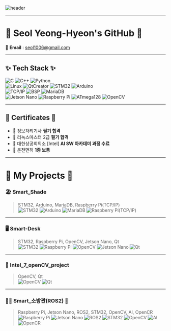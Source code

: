 <div align="left">

![header](https://capsule-render.vercel.app/api?type=rect&color=0D1B2A&height=160&section=header&text=Welcome!%20😊&fontSize=40&fontColor=ffffff&desc=A%20practical%20talent%20who%20combines%20technology%20and%20communication%2C%20Seol%20Yeong-Hyeon.&descAlignY=75&descAlign=50)


---

# 👋 Seol Yeong-Hyeon's GitHub 👋  

📧 **Email** : seol1006@gmail.com  

---

## ✨ Tech Stack ✨  

![C](https://img.shields.io/badge/C-A8B9CC?style=flat-square&logo=C&logoColor=white) 
![C++](https://img.shields.io/badge/C++-00599C?style=flat-square&logo=cplusplus&logoColor=white) 
![Python](https://img.shields.io/badge/Python-3776AB?style=flat-square&logo=python&logoColor=white)  
![Linux](https://img.shields.io/badge/Linux-FCC624?style=flat-square&logo=linux&logoColor=black) 
![QtCreator](https://img.shields.io/badge/QtCreator-41CD52?style=flat-square&logo=qt&logoColor=white) 
![STM32](https://img.shields.io/badge/STM32-03234B?style=flat-square&logo=stmicroelectronics&logoColor=white) 
![Arduino](https://img.shields.io/badge/Arduino-00979D?style=flat-square&logo=arduino&logoColor=white)  
![TCP/IP](https://img.shields.io/badge/TCP%2FIP-003366?style=flat-square&logo=wireshark&logoColor=white) 
![BSP](https://img.shields.io/badge/BSP-2F4F4F?style=flat-square&logo=arm&logoColor=white) 
![MariaDB](https://img.shields.io/badge/MariaDB-003545?style=flat-square&logo=mariadb&logoColor=white)  
![Jetson Nano](https://img.shields.io/badge/Jetson%20Nano-76B900?style=flat-square&logo=nvidia&logoColor=white) 
![Raspberry Pi](https://img.shields.io/badge/Raspberry%20Pi-A22846?style=flat-square&logo=raspberrypi&logoColor=white) 
![ATmega128](https://img.shields.io/badge/ATmega128-000080?style=flat-square&logo=arduino&logoColor=white) 
![OpenCV](https://img.shields.io/badge/OpenCV-5C3EE8?style=flat-square&logo=opencv&logoColor=white)  

---

## 📜 Certificates 📜  

- 📝 정보처리기사 **필기 합격**  
- 📝 리눅스마스터 2급 **필기 합격**    
- 🏅 대한상공회의소 [Intel] **AI SW 아카데미 과정 수료**  
- 🚗 운전면허 **1종 보통**  

---

# 🚀 My Projects 🚀  

### 🏖️ Smart_Shade  
> STM32, Arduino, MariaDB, Raspberry Pi(TCP/IP)  
![STM32](https://img.shields.io/badge/STM32-03234B?style=flat-square&logo=stmicroelectronics&logoColor=white) ![Arduino](https://img.shields.io/badge/Arduino-00979D?style=flat-square&logo=arduino&logoColor=white) ![MariaDB](https://img.shields.io/badge/MariaDB-003545?style=flat-square&logo=mariadb&logoColor=white) ![Raspberry Pi(TCP/IP)](https://img.shields.io/badge/Raspberry%20Pi-A22846?style=flat-square&logo=raspberrypi&logoColor=white)  

---

### 🖥️ Smart-Desk  
> STM32, Raspberry Pi, OpenCV, Jetson Nano, Qt  
![STM32](https://img.shields.io/badge/STM32-03234B?style=flat-square&logo=stmicroelectronics&logoColor=white) ![Raspberry Pi](https://img.shields.io/badge/Raspberry%20Pi-A22846?style=flat-square&logo=raspberrypi&logoColor=white) ![OpenCV](https://img.shields.io/badge/OpenCV-5C3EE8?style=flat-square&logo=opencv&logoColor=white) ![Jetson Nano](https://img.shields.io/badge/Jetson%20Nano-76B900?style=flat-square&logo=nvidia&logoColor=white) ![Qt](https://img.shields.io/badge/Qt-41CD52?style=flat-square&logo=qt&logoColor=white)

---

### 🧩 Intel_7_openCV_project  
> OpenCV, Qt  
![OpenCV](https://img.shields.io/badge/OpenCV-5C3EE8?style=flat-square&logo=opencv&logoColor=white) ![Qt](https://img.shields.io/badge/Qt-41CD52?style=flat-square&logo=qt&logoColor=white)

---

### 🧑‍🚒 Smart_소방관(ROS2) 🚒
> Raspberry Pi, Jetson Nano, ROS2, STM32, OpenCV, AI, OpenCR  
![Raspberry Pi](https://img.shields.io/badge/Raspberry%20Pi-A22846?style=flat-square&logo=raspberrypi&logoColor=white) ![Jetson Nano](https://img.shields.io/badge/Jetson%20Nano-76B900?style=flat-square&logo=nvidia&logoColor=white) ![ROS2](https://img.shields.io/badge/ROS2-22314E?style=flat-square&logo=ros&logoColor=white) ![STM32](https://img.shields.io/badge/STM32-03234B?style=flat-square&logo=stmicroelectronics&logoColor=white) ![OpenCV](https://img.shields.io/badge/OpenCV-5C3EE8?style=flat-square&logo=opencv&logoColor=white) ![AI](https://img.shields.io/badge/AI-FF1493?style=flat-square&logo=openai&logoColor=white) ![OpenCR](https://img.shields.io/badge/OpenCR-2B2B2B?style=flat-square)

</div>
